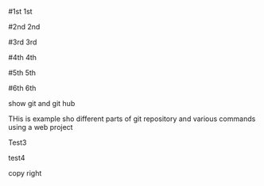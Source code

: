 #1st 
1st

#2nd
2nd


#3rd
3rd

#4th
4th


#5th
5th

#6th
6th

show git and git hub

THis is example sho different parts of git repository and various commands using a web project


Test3


test4

copy right
